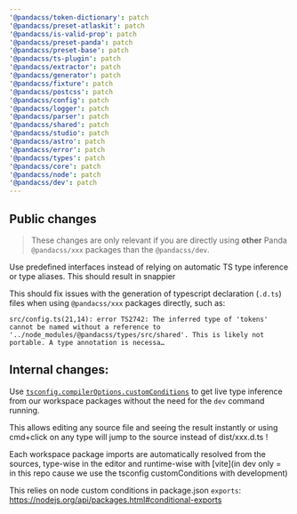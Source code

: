 ```yaml
---
'@pandacss/token-dictionary': patch
'@pandacss/preset-atlaskit': patch
'@pandacss/is-valid-prop': patch
'@pandacss/preset-panda': patch
'@pandacss/preset-base': patch
'@pandacss/ts-plugin': patch
'@pandacss/extractor': patch
'@pandacss/generator': patch
'@pandacss/fixture': patch
'@pandacss/postcss': patch
'@pandacss/config': patch
'@pandacss/logger': patch
'@pandacss/parser': patch
'@pandacss/shared': patch
'@pandacss/studio': patch
'@pandacss/astro': patch
'@pandacss/error': patch
'@pandacss/types': patch
'@pandacss/core': patch
'@pandacss/node': patch
'@pandacss/dev': patch
---
```


## Public changes

> These changes are only relevant if you are directly using **other** Panda `@pandacss/xxx` packages than the
> `@pandacss/dev`.

Use predefined interfaces instead of relying on automatic TS type inference or type aliases. This should result in
snappier

This should fix issues with the generation of typescript declaration (`.d.ts`) files when using `@pandacss/xxx` packages
directly, such as:

```
src/config.ts(21,14): error TS2742: The inferred type of 'tokens' cannot be named without a reference to '../node_modules/@pandacss/types/src/shared'. This is likely not portable. A type annotation is necessa…
```

## Internal changes:

Use [`tsconfig.compilerOptions.customConditions`](https://www.typescriptlang.org/tsconfig#customConditions) to get live
type inference from our workspace packages without the need for the `dev` command running.

This allows editing any source file and seeing the result instantly or using cmd+click on any type will jump to the
source instead of dist/xxx.d.ts !

Each workspace package imports are automatically resolved from the sources, type-wise in the editor and runtime-wise
with [vite](in dev only = in this repo cause we use the tsconfig customConditions with development)

This relies on node custom conditions in package.json `exports`:
https://nodejs.org/api/packages.html#conditional-exports
